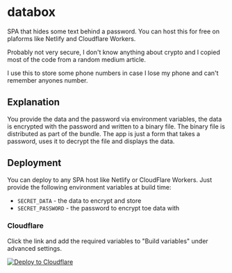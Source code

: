 # databox

SPA that hides some text behind a password. You can host this for free on plaforms like Netlify and Cloudflare Workers.

Probably not very secure, I don't know anything about crypto and I copied most of the code from a random medium article.

I use this to store some phone numbers in case I lose my phone and can't remember anyones number.

## Explanation
You provide the data and the password via environment variables, the data is encrypted with the password and written to a binary file. The binary file is distributed as part of the bundle. The app is just a form that takes a password, uses it to decrypt the file and displays the data.

## Deployment
You can deploy to any SPA host like Netlify or CloudFlare Workers. Just provide the following environment variables at build time:
 - `SECRET_DATA` - the data to encrypt and store
 - `SECRET_PASSWORD` - the password to encrypt toe data with

### Cloudflare
Click the link and add the required variables to "Build variables" under advanced settings.

[![Deploy to Cloudflare](https://deploy.workers.cloudflare.com/button)](https://deploy.workers.cloudflare.com/?url=https://github.com/enwtn/databox)

